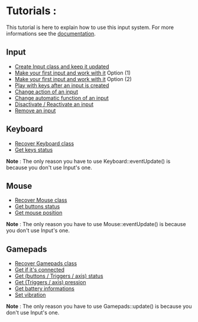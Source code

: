 # Tutorials :

This tutorial is here to explain how to use this input system.
For more informations see the [documentation](https://github.com/Tama-sama/Inputs/blob/main/wiki/Documentation/_Documentation.md).


## Input
- [Create Input class and keep it updated](Inputs/create_and_keep_updated.md)
- [Make your first input and work with it](Inputs/make_input_1.md) Option (1)
- [Make your first input and work with it](Inputs/make_input_2.md) Option (2)
- [Play with keys after an input is created](Inputs/Play_with_keys.md)
- [Change action of an input](Inputs/change_action.md)
- [Change automatic function of an input](Inputs/change_function.md)
- [Disactivate / Reactivate an input](Inputs/activate_disactivate.md)
- [Remove an input](Inputs/remove.md)

## Keyboard

- [Recover Keyboard class]()
- [Get keys status]()

**Note** : The only reason you have to use Keyboard::eventUpdate() is because you don't use Input's one.

## Mouse

- [Recover Mouse class]()
- [Get buttons status]()
- [Get mouse position]()

**Note** : The only reason you have to use Mouse::eventUpdate() is because you don't use Input's one.

## Gamepads

- [Recover Gamepads class]()
- [Get if it's connected]()
- [Get (buttons / Triggers / axis) status]()
- [Get (Triggers / axis) pression]()
- [Get battery informations]()
- [Set vibration]()

**Note** : The only reason you have to use Gamepads::update() is because you don't use Input's one.
